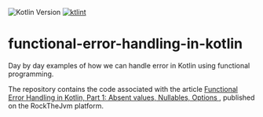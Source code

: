 ![Kotlin Version](https://img.shields.io/badge/Kotlin-1.8.20-blue?style=flat&logo=kotlin)
<a href="https://pinterest.github.io/ktlint/"><img src="https://img.shields.io/badge/code%20style-%E2%9D%A4-FF4081.svg" alt="ktlint"></a>

# functional-error-handling-in-kotlin
Day by day examples of how we can handle error in Kotlin using functional programming.

The repository contains the code associated with the article [Functional Error Handling in Kotlin, Part 1: Absent values, Nullables, Options ](https://github.com/rcardin/functional-error-handling-in-kotlin), published on the RockTheJvm platform.
